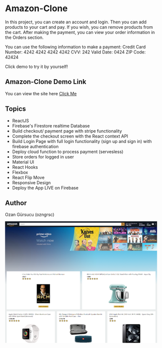 # Amazon-Clone

In this project, you can create an account and login. Then you can add products to your cart and pay. If you wish, you can remove products from the cart. After making the payment, you can view your order information in the Orders section.

You can use the following information to make a payment:
Credit Card Number: 4242 4242 4242 4242
CVV: 242
Valid Date: 0424
ZIP Code: 42424

Click demo to try it by yourself!

## Amazon-Clone Demo Link

You can view the site here
[Click Me](https://amzn-clone-ozngrsc.web.app/)

## Topics

- ReactJS
- Firebase's Firestore realtime Database
- Build checkout/ payment page with stripe functionality
- Complete the checkout screen with the React context API
- Build Login Page with full login functionality (sign up and sign in) with firebase authentication
- Deploy cloud function to process payment (servesless)
- Store orders for logged in user
- Material UI
- React Hooks
- Flexbox
- React Flip Move
- Responsive Design
- Deploy the App LIVE on Firebase



## Author

Ozan Gürsucu (ozngrsc)

<img src="src/images/screenshot.png"  width= 500px height= 400px>
